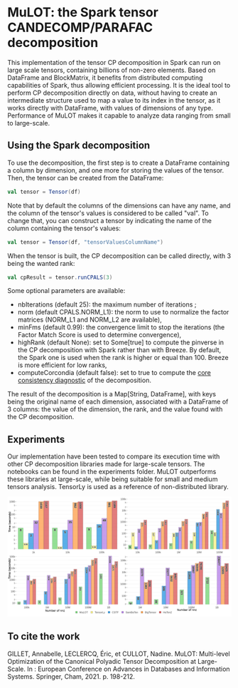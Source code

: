 # MuLOT: the Spark tensor CANDECOMP/PARAFAC decomposition
This implementation of the tensor CP decomposition in Spark can run on large scale tensors, containing billions of non-zero elements. Based on DataFrame and BlockMatrix, it benefits from distributed computing capabilities of Spark, thus allowing efficient processing. It is the ideal tool to perform CP decomposition directly on data, without having to create an intermediate structure used to map a value to its index in the tensor, as it works directly with DataFrame, with values of dimensions of any type. Performance of MuLOT makes it capable to analyze data ranging from small to large-scale.

## Using the Spark decomposition
To use the decomposition, the first step is to create a DataFrame containing a column by dimension, and one more for storing the values of the tensor. Then, the tensor can be created from the DataFrame:
```scala
val tensor = Tensor(df)
```
Note that by default the columns of the dimensions can have any name, and the column of the tensor's values is considered to be called "val". To change that, you can construct a tensor by indicating the name of the column containing the tensor's values:
```scala
val tensor = Tensor(df, "tensorValuesColumnName")
```

When the tensor is built, the CP decomposition can be called directly, with 3 being the wanted rank:
```scala
val cpResult = tensor.runCPALS(3)
```

Some optional parameters are available:
- nbIterations (default 25): the maximum number of iterations ; 
- norm (default CPALS.NORM_L1): the norm to use to normalize the factor matrices (NORM_L1 and NORM_L2 are available), 
- minFms (default 0.99): the convergence limit to stop the iterations (the Factor Match Score is used to determine convergence), 
- highRank (default None): set to Some[true] to compute the pinverse in the CP decomposition with Spark rather than with Breeze. By default, the Spark one is used when the rank is higher or equal than 100. Breeze is more efficient for low ranks,
- computeCorcondia (default false): set to true to compute the [core consistency diagnostic](https://analyticalsciencejournals.onlinelibrary.wiley.com/doi/pdf/10.1002/cem.801) of the decomposition.

The result of the decomposition is a Map[String, DataFrame], with keys being the original name of each dimension, associated with a DataFrame of 3 columns: the value of the dimension, the rank, and the value found with the CP decomposition.

## Experiments
Our implementation have been tested to compare its execution time with other CP decomposition libraries made for large-scale tensors. The notebooks can be found in the experiments folder. MuLOT outperforms these libraries at large-scale, while being suitable for small and medium tensors analysis. TensorLy is used as a reference of non-distributed library. 

![Benchmark results](experiments/CPALS_benchmark_dim3.png?raw=true "Benchmark results")

## To cite the work
GILLET, Annabelle, LECLERCQ, Éric, et CULLOT, Nadine. MuLOT: Multi-level Optimization of the Canonical Polyadic Tensor Decomposition at Large-Scale. In : European Conference on Advances in Databases and Information Systems. Springer, Cham, 2021. p. 198-212.
